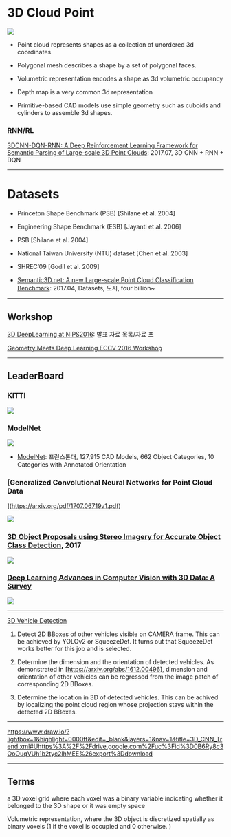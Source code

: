 # 3D Cloud Point 


![](https://i.imgur.com/OPatJnW.png)

- Point cloud represents shapes as a collection of unordered 3d coordinates.

- Polygonal mesh describes a shape by a set of polygonal faces.

- Volumetric representation encodes a shape as 3d volumetric occupancy

- Depth map is a very common 3d representation
- Primitive-based CAD models use simple geometry such as cuboids and cylinders to assemble 3d shapes.



### RNN/RL

[3DCNN-DQN-RNN: A Deep Reinforcement Learning Framework for Semantic Parsing of Large-scale 3D Point Clouds](https://arxiv.org/abs/1707.06783): 2017.07, 3D CNN + RNN + DQN

---

# Datasets
- Princeton Shape Benchmark (PSB) [Shilane et al. 2004] 

- Engineering Shape Benchmark (ESB) [Jayanti et al. 2006]

- PSB [Shilane et al. 2004]

- National Taiwan University (NTU) dataset [Chen et al. 2003] 

- SHREC’09 [Godil et al. 2009]

- [Semantic3D.net: A new Large-scale Point Cloud Classification Benchmark](https://arxiv.org/abs/1704.03847): 2017.04, Datasets, 도시, four billion~




---

## Workshop

[3D DeepLearning at NIPS2016](http://3ddl.cs.princeton.edu/2016/): 발표 자료 목록/자료 포

[Geometry Meets Deep Learning ECCV 2016 Workshop](https://sites.google.com/site/deepgeometry/)

---

## LeaderBoard

### KITTI
![](https://i.imgur.com/WZ7rb9q.png)

### ModelNet 
![](https://i.imgur.com/EZp7gs1.png)

- [ModelNet](http://modelnet.cs.princeton.edu/): 프린스톤대, 127,915 CAD Models, 662 Object Categories, 10 Categories with Annotated Orientation

### [Generalized Convolutional Neural Networks for Point Cloud Data](https://arxiv.org/pdf/1707.06719v1.pdf)

![](https://i.imgur.com/6oAJmnx.png)

### [3D Object Proposals using Stereo Imagery for Accurate Object Class Detection](https://arxiv.org/pdf/1608.07711.pdf), 2017

![](https://i.imgur.com/a0WmMQb.png)


### [Deep Learning Advances in Computer Vision with 3D Data: A Survey](http://dl.acm.org/citation.cfm?id=3042064)

![](https://i.imgur.com/i64SI7G.png)

---
[3D Vehicle Detection](https://experiencor.github.io/sdc_3d.html)

1. Detect 2D BBoxes of other vehicles visible on CAMERA frame. This can be achieved by YOLOv2 or SqueezeDet. It turns out that SqueezeDet works better for this job and is selected.

2. Determine the dimension and the orientation of detected vehicles. As demonstrated in [https://arxiv.org/abs/1612.00496], dimension and orientation of other vehicles can be regressed from the image patch of corresponding 2D BBoxes.

3. Determine the location in 3D of detected vehicles. This can be achived by localizing the point cloud region whose projection stays within the detected 2D BBoxes.


---

https://www.draw.io/?lightbox=1&highlight=0000ff&edit=_blank&layers=1&nav=1&title=3D_CNN_Trend.xml#Uhttps%3A%2F%2Fdrive.google.com%2Fuc%3Fid%3D0B6Ry8c3OoOuqVUh1b2tyc2lhMEE%26export%3Ddownload



--- 

## Terms

a 3D voxel grid where each voxel was a binary variable indicating whether it belonged to the 3D shape or it was empty space

Volumetric representation, where the 3D object is discretized spatially as binary voxels (1 if the voxel is occupied and 0 otherwise. )



